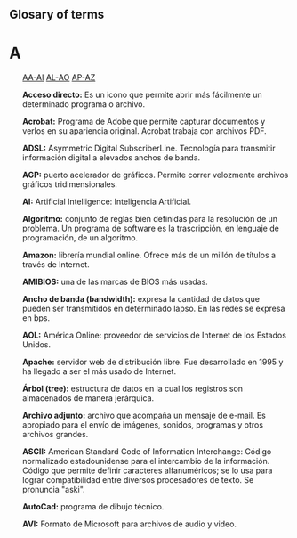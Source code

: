 <!DOCTYPE html>
<html>
  <head>
  <meta charset = "utf-8">
  <h2>Glosary of terms</h2>
  </head>
  <body>
    <h1>A</h1>
    <ul>
      <a href="#uno">AA-AI</a>
      <a href="#dos">AL-AO</a>
      <a href="#tres">AP-AZ</a>
      <a name="uno"></a>
      <p><b>Acceso directo:</b> Es un icono que permite abrir más fácilmente un determinado programa o archivo.</p> 
      <p><b>Acrobat:</b> Programa de Adobe que permite capturar documentos y verlos en su apariencia original. Acrobat trabaja con archivos PDF.</p>
      <p><b>ADSL:</b> Asymmetric Digital SubscriberLine. Tecnología para transmitir información digital a elevados anchos de banda.</p> 
      <p><b>AGP:</b> puerto acelerador de gráficos. Permite correr velozmente archivos gráficos tridimensionales.</p> 
      <p><b>AI:</b> Artificial Intelligence: Inteligencia Artificial.</p> 
      <a name="dos"></a>
      <p><b>Algoritmo:</b> conjunto de reglas bien definidas para la resolución de un problema. Un programa de software es la trascripción, en lenguaje de programación, de un algoritmo.</p>
      <p><b>Amazon:</b> librería mundial online. Ofrece más de un millón de títulos a través de Internet.</p> 
      <p><b>AMIBIOS:</b> una de las marcas de BIOS más usadas.</p> 
      <p><b>Ancho de banda (bandwidth):</b> expresa la cantidad de datos que pueden ser transmitidos en determinado lapso. En las redes se expresa en bps.</p> 
      <p><b>AOL:</b> América Online: proveedor de servicios de Internet de los Estados Unidos.</p> 
      <a name="tres"></a>
      <p><b>Apache:</b> servidor web de distribución libre. Fue desarrollado en 1995 y ha llegado a ser el más usado de Internet.</p> 
      <p><b>Árbol (tree):</b> estructura de datos en la cual los registros son almacenados de manera jerárquica.</p> 
      <p><b>Archivo adjunto:</b> archivo que acompaña un mensaje de e-mail. Es apropiado para el envío de imágenes, sonidos, programas y otros archivos grandes.</p> 
      <p><b>ASCII:</b> American Standard Code of Information Interchange: Código normalizado estadounidense para el intercambio de la información. Código que permite definir caracteres alfanuméricos; se lo usa para lograr compatibilidad entre diversos procesadores de texto. Se pronuncia "aski".</p>
      <p><b>AutoCad:</b> programa de dibujo técnico.</p> 
      <p><b>AVI:</b> Formato de Microsoft para archivos de audio y video.</p>
    </ul>
  </body>
</html>
